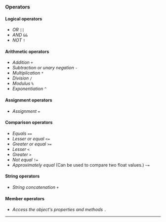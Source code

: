### Operators

#### Logical operators

* _OR_ `||`
* _AND_ `&&`
* _NOT_ `!`

#### Arithmetic operators

* _Addition_ `+`
* _Subtraction or unary negation_ `-`
* _Multiplication_ `*`
* _Division_ `/`
* _Modulus_ `%`
* _Exponentiation_ `^`

#### Assignment operators

* _Assignment_ `=`

#### Comparison operators

* _Equals_ `==`
* _Lesser or equal_ `<=`
* _Greater or equal_ `>=`
* _Lesser_ `<`
* _Greater_ `>`
* _Not equal_ `!=`
* _Approximately equal_ (Can be used to compare two float values.) `~=`

#### String operators

* _String concatenation_ `+`

#### Member operators

* _Access the object's properties and methods_ `.`

---